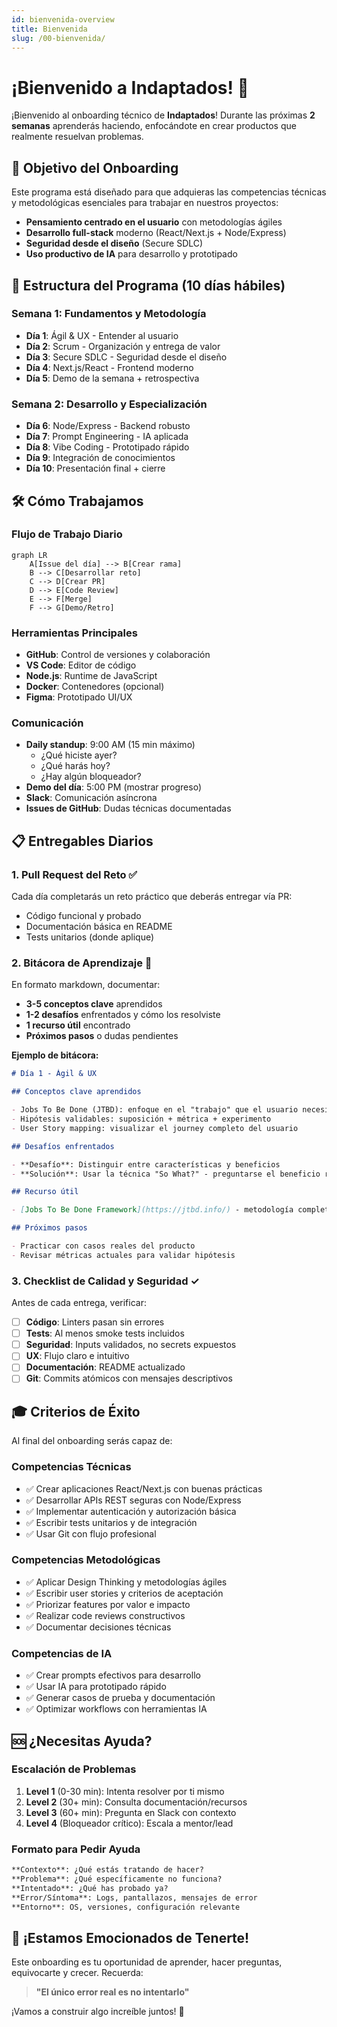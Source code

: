 ```yaml
---
id: bienvenida-overview
title: Bienvenida
slug: /00-bienvenida/
---
```


# ¡Bienvenido a Indaptados! 🚀

¡Bienvenido al onboarding técnico de **Indaptados**! Durante las próximas **2 semanas** aprenderás haciendo, enfocándote en crear productos que realmente resuelvan problemas.

## 🎯 Objetivo del Onboarding

Este programa está diseñado para que adquieras las competencias técnicas y metodológicas esenciales para trabajar en nuestros proyectos:

- **Pensamiento centrado en el usuario** con metodologías ágiles
- **Desarrollo full-stack** moderno (React/Next.js + Node/Express)
- **Seguridad desde el diseño** (Secure SDLC)
- **Uso productivo de IA** para desarrollo y prototipado

## 📅 Estructura del Programa (10 días hábiles)

### Semana 1: Fundamentos y Metodología

- **Día 1**: Ágil & UX - Entender al usuario
- **Día 2**: Scrum - Organización y entrega de valor
- **Día 3**: Secure SDLC - Seguridad desde el diseño
- **Día 4**: Next.js/React - Frontend moderno
- **Día 5**: Demo de la semana + retrospectiva

### Semana 2: Desarrollo y Especialización

- **Día 6**: Node/Express - Backend robusto
- **Día 7**: Prompt Engineering - IA aplicada
- **Día 8**: Vibe Coding - Prototipado rápido
- **Día 9**: Integración de conocimientos
- **Día 10**: Presentación final + cierre

## 🛠️ Cómo Trabajamos

### Flujo de Trabajo Diario

```mermaid
graph LR
    A[Issue del día] --> B[Crear rama]
    B --> C[Desarrollar reto]
    C --> D[Crear PR]
    D --> E[Code Review]
    E --> F[Merge]
    F --> G[Demo/Retro]
```

### Herramientas Principales

- **GitHub**: Control de versiones y colaboración
- **VS Code**: Editor de código
- **Node.js**: Runtime de JavaScript
- **Docker**: Contenedores (opcional)
- **Figma**: Prototipado UI/UX

### Comunicación

- **Daily standup**: 9:00 AM (15 min máximo)
  - ¿Qué hiciste ayer?
  - ¿Qué harás hoy?
  - ¿Hay algún bloqueador?
- **Demo del día**: 5:00 PM (mostrar progreso)
- **Slack**: Comunicación asíncrona
- **Issues de GitHub**: Dudas técnicas documentadas

## 📋 Entregables Diarios

### 1. Pull Request del Reto ✅

Cada día completarás un reto práctico que deberás entregar vía PR:

- Código funcional y probado
- Documentación básica en README
- Tests unitarios (donde aplique)

### 2. Bitácora de Aprendizaje 📝

En formato markdown, documentar:

- **3-5 conceptos clave** aprendidos
- **1-2 desafíos** enfrentados y cómo los resolviste
- **1 recurso útil** encontrado
- **Próximos pasos** o dudas pendientes

**Ejemplo de bitácora:**

```markdown
# Día 1 - Ágil & UX

## Conceptos clave aprendidos

- Jobs To Be Done (JTBD): enfoque en el "trabajo" que el usuario necesita hacer
- Hipótesis validables: suposición + métrica + experimento
- User Story mapping: visualizar el journey completo del usuario

## Desafíos enfrentados

- **Desafío**: Distinguir entre características y beneficios
- **Solución**: Usar la técnica "So What?" - preguntarse el beneficio real 3 veces

## Recurso útil

- [Jobs To Be Done Framework](https://jtbd.info/) - metodología completa

## Próximos pasos

- Practicar con casos reales del producto
- Revisar métricas actuales para validar hipótesis
```

### 3. Checklist de Calidad y Seguridad ✓

Antes de cada entrega, verificar:

- [ ] **Código**: Linters pasan sin errores
- [ ] **Tests**: Al menos smoke tests incluidos
- [ ] **Seguridad**: Inputs validados, no secrets expuestos
- [ ] **UX**: Flujo claro e intuitivo
- [ ] **Documentación**: README actualizado
- [ ] **Git**: Commits atómicos con mensajes descriptivos

## 🎓 Criterios de Éxito

Al final del onboarding serás capaz de:

### Competencias Técnicas

- ✅ Crear aplicaciones React/Next.js con buenas prácticas
- ✅ Desarrollar APIs REST seguras con Node/Express
- ✅ Implementar autenticación y autorización básica
- ✅ Escribir tests unitarios y de integración
- ✅ Usar Git con flujo profesional

### Competencias Metodológicas

- ✅ Aplicar Design Thinking y metodologías ágiles
- ✅ Escribir user stories y criterios de aceptación
- ✅ Priorizar features por valor e impacto
- ✅ Realizar code reviews constructivos
- ✅ Documentar decisiones técnicas

### Competencias de IA

- ✅ Crear prompts efectivos para desarrollo
- ✅ Usar IA para prototipado rápido
- ✅ Generar casos de prueba y documentación
- ✅ Optimizar workflows con herramientas IA

## 🆘 ¿Necesitas Ayuda?

### Escalación de Problemas

1. **Level 1** (0-30 min): Intenta resolver por ti mismo
2. **Level 2** (30+ min): Consulta documentación/recursos
3. **Level 3** (60+ min): Pregunta en Slack con contexto
4. **Level 4** (Bloqueador crítico): Escala a mentor/lead

### Formato para Pedir Ayuda

```markdown
**Contexto**: ¿Qué estás tratando de hacer?
**Problema**: ¿Qué específicamente no funciona?
**Intentado**: ¿Qué has probado ya?
**Error/Síntoma**: Logs, pantallazos, mensajes de error
**Entorno**: OS, versiones, configuración relevante
```

## 🎉 ¡Estamos Emocionados de Tenerte!

Este onboarding es tu oportunidad de aprender, hacer preguntas, equivocarte y crecer. Recuerda:

> **"El único error real es no intentarlo"**

¡Vamos a construir algo increíble juntos! 🚀
